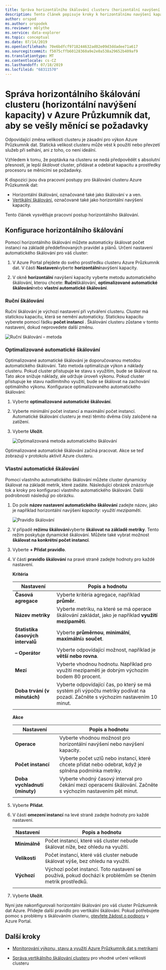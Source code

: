 ```yaml
---
title: Správa horizontálního škálování clusteru (horizontální navýšení kapacity) v Azure Průzkumník dat, aby se vešly měnící se požadavky
description: Tento článek popisuje kroky k horizontálnímu navýšení kapacity a škálování v clusteru Azure Průzkumník dat na základě změny poptávky.
author: orspod
ms.author: orspodek
ms.reviewer: mblythe
ms.service: data-explorer
ms.topic: conceptual
ms.date: 07/14/2019
ms.openlocfilehash: 70e6bdfcf9718244632ad02e09d3ddadee71a617
ms.sourcegitcommit: f5075cffb60128360a9e2e0a538a29652b409af9
ms.translationtype: MT
ms.contentlocale: cs-CZ
ms.lasthandoff: 07/18/2019
ms.locfileid: "68311570"
---
```

# <a name="manage-cluster-horizontal-scaling-scale-out-in-azure-data-explorer-to-accommodate-changing-demand"></a>Správa horizontálního škálování clusteru (horizontální navýšení kapacity) v Azure Průzkumník dat, aby se vešly měnící se požadavky

Odpovídající změna velikosti clusteru je zásadní pro výkon Azure Průzkumník dat. Statická velikost clusteru může vést k použití nebo převzetí služeb při selhání, ani z toho, co není ideální.

Vzhledem k tomu, že poptávka na clusteru se nedá předpovědět s absolutní přesností, je lepší *škálovat* cluster, přidávat a odebírat kapacitu a prostředky procesoru se měnícími se požadavky. 

K dispozici jsou dva pracovní postupy pro škálování clusteru Azure Průzkumník dat: 

* Horizontální škálování, označované také jako škálování v a ven.
* [Vertikální škálování](manage-cluster-vertical-scaling.md), označované také jako horizontální navýšení kapacity.

Tento článek vysvětluje pracovní postup horizontálního škálování.

## <a name="configure-horizontal-scaling"></a>Konfigurace horizontálního škálování

Pomocí horizontálního škálování můžete automaticky škálovat počet instancí na základě předdefinovaných pravidel a plánů. Určení nastavení automatického škálování pro váš cluster:

1. V Azure Portal přejdete do svého prostředku clusteru Azure Průzkumník dat. V části **Nastavení**vyberte **horizontální**navýšení kapacity. 

2. V okně **horizontální** navýšení kapacity vyberte metodu automatického škálování, kterou chcete: **Ruční**škálování, **optimalizované automatické škálování**nebo **vlastní automatické škálování**.

### <a name="manual-scale"></a>Ruční škálování

Ruční škálování je výchozí nastavení při vytváření clusteru. Cluster má statickou kapacitu, která se nemění automaticky. Statickou kapacitu vyberete pomocí řádku **počet instancí** . Škálování clusteru zůstane v tomto nastavení, dokud neprovedete další změnu.

   ![Ruční škálování – metoda](media/manage-cluster-horizontal-scaling/manual-scale-method.png)

### <a name="optimized-autoscale"></a>Optimalizované automatické škálování

Optimalizované automatické škálování je doporučovanou metodou automatického škálování. Tato metoda optimalizuje výkon a náklady clusteru. Pokud cluster přistupuje ke stavu s využitím, bude se škálovat na. Tato akce snižuje náklady, ale udržuje úroveň výkonu. Pokud cluster přistupuje ke stavu nadlimitního využití, bude se škálovat na zachování optimálního výkonu. Konfigurace optimalizovaného automatického škálování:

1. Vyberte **optimalizované automatické škálování**. 

1. Vyberte minimální počet instancí a maximální počet instancí. Automatické škálování clusteru je mezi těmito dvěma čísly založené na zatížení.

1. Vyberte **Uložit**.

   ![Optimalizovaná metoda automatického škálování](media/manage-cluster-horizontal-scaling/optimized-autoscale-method.png)

Optimalizované automatické škálování začíná pracovat. Akce se teď zobrazují v protokolu aktivit Azure clusteru.

### <a name="custom-autoscale"></a>Vlastní automatické škálování

Pomocí vlastního automatického škálování můžete cluster dynamicky škálovat na základě metrik, které zadáte. Následující obrázek znázorňuje tok a kroky pro konfiguraci vlastního automatického škálování. Další podrobnosti následují po obrázku.

1. Do pole **název nastavení automatického škálování** zadejte název, jako je například horizontální navýšení *kapacity: využití mezipaměti*. 

   ![Pravidlo škálování](media/manage-cluster-horizontal-scaling/custom-autoscale-method.png)

2. V případě **režimu škálování**vyberte **škálovat na základě metriky**. Tento režim poskytuje dynamické škálování. Můžete také vybrat možnost **škálovat na konkrétní počet instancí**.

3. Vyberte **+ Přidat pravidlo**.

4. V části **pravidlo škálování** na pravé straně zadejte hodnoty pro každé nastavení.

    **Kritéria**

    | Nastavení | Popis a hodnotu |
    | --- | --- |
    | **Časová agregace** | Vyberte kritéria agregace, například **průměr**. |
    | **Název metriky** | Vyberte metriku, na které se má operace škálování zakládat, jako je například **využití mezipaměti**. |
    | **Statistika časových intervalů** | Vyberte **průměrnou**, **minimální**, **maximální**a **součet**. |
    | **– Operátor** | Vyberte odpovídající možnost, například je **větší nebo rovna**. |
    | **Mezí** | Vyberte vhodnou hodnotu. Například pro využití mezipaměti je dobrým výchozím bodem 80 procent. |
    | **Doba trvání (v minutách)** | Vyberte odpovídající čas, po který se má systém při výpočtu metriky podívat na pozadí. Začněte s výchozím nastavením 10 minut. |
    |  |  |

    **Akce**

    | Nastavení | Popis a hodnotu |
    | --- | --- |
    | **Operace** | Vyberte vhodnou možnost pro horizontální navýšení nebo navýšení kapacity. |
    | **Počet instancí** | Vyberte počet uzlů nebo instancí, které chcete přidat nebo odebrat, když je splněna podmínka metriky. |
    | **Doba vychladnutí (minuty)** | Vyberte vhodný časový interval pro čekání mezi operacemi škálování. Začněte s výchozím nastavením pět minut. |
    |  |  |

5. Vyberte **Přidat**.

6. V části **omezení instancí** na levé straně zadejte hodnoty pro každé nastavení.

    | Nastavení | Popis a hodnotu |
    | --- | --- |
    | **Minimálně** | Počet instancí, které váš cluster nebude škálovat níže, bez ohledu na využití. |
    | **Velikosti** | Počet instancí, které váš cluster nebude škálovat výše, bez ohledu na využití. |
    | **Výchozí** | Výchozí počet instancí. Toto nastavení se používá, pokud dochází k problémům se čtením metrik prostředků. |
    |  |  |

7. Vyberte **Uložit**.

Nyní jste nakonfigurovali horizontální škálování pro váš cluster Průzkumník dat Azure. Přidejte další pravidlo pro vertikální škálování. Pokud potřebujete pomoc s problémy s škálováním clusteru, [otevřete žádost o podporu](https://portal.azure.com/#blade/Microsoft_Azure_Support/HelpAndSupportBlade/overview) v Azure Portal.

## <a name="next-steps"></a>Další kroky

* [Monitorování výkonu, stavu a využití Azure Průzkumník dat s metrikami](using-metrics.md)

* [Správa vertikálního škálování clusteru](manage-cluster-vertical-scaling.md) pro vhodné určení velikosti clusteru
